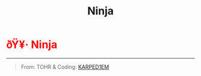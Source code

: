 ﻿---
lang: en-US
title: Ninja
prev:
next:
---

# <font color="red">ðŸ¥· <b>Ninja</b></font> <Badge text="Killing" type="tip" vertical="middle"/>
---

> From: TOHR & Coding: [KARPED1EM](https://github.com/KARPED1EM)
